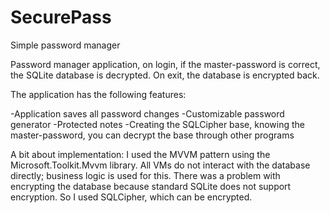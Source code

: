 # SecurePass
Simple password manager

Password manager application, on login, if the master-password is correct, the SQLite database is decrypted. On exit, the database is encrypted back.

The application has the following features:

-Application saves all password changes
-Customizable password generator
-Protected notes
-Creating the SQLCipher base, knowing the master-password, you can decrypt the base through other programs

A bit about implementation:
I used the MVVM pattern using the Microsoft.Toolkit.Mvvm library. All VMs do not interact with the database directly; business logic is used for this.
There was a problem with encrypting the database because standard SQLite does not support encryption. So I used SQLCipher, which can be encrypted.
